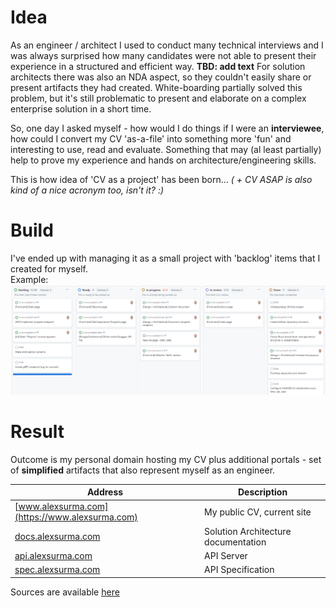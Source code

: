 # Idea

As an engineer / architect I used to conduct many technical interviews and I was always surprised how many candidates were not able to present their experience in a structured and efficient way. **TBD: add text** For solution architects there was also an NDA aspect, so they couldn't easily share or present artifacts they had created. White-boarding partially solved this problem, but it's still problematic to present and elaborate on a complex enterprise solution in a short time.

So, one day I asked myself - how would I do things if I were an **interviewee**, how could I convert my CV 'as-a-file' into something more 'fun' and interesting to use, read and evaluate. Something that may (al least partially) help to prove my experience and hands on architecture/engineering skills.

This is how idea of 'CV as a project' has been born...
_( + CV ASAP is also kind of a nice acronym too, isn't it? :)_

# Build

I've ended up with managing it as a small project with 'backlog' items that I created for myself.\
Example:\
![Backlog](/images/about/backlog.png)


# Result

Outcome is my personal domain hosting my CV plus additional portals  -  set of **simplified** artifacts that also represent myself as an engineer.

| Address | Description |
|----------|----------|
| [www.alexsurma.com](https://www.alexsurma.com) | My public CV, current site |
| [docs.alexsurma.com](https://docs.alexsurma.com) | Solution Architecture documentation |
| [api.alexsurma.com](https://api.alexsurma.com) | API Server |
| [spec.alexsurma.com](https://spec.alexsurma.com) | API Specification |

Sources are available [here](https://github.com/aliaksandrsurma)
